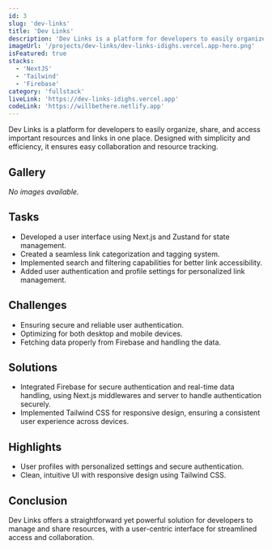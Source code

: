 ```yaml
---
id: 3
slug: 'dev-links'
title: 'Dev Links'
description: 'Dev Links is a platform for developers to easily organize, share, and access important resources and links in one place.'
imageUrl: '/projects/dev-links/dev-links-idighs.vercel.app-hero.png'
isFeatured: true
stacks:
  - 'NextJS'
  - 'Tailwind'
  - 'Firebase'
category: 'fullstack'
liveLink: 'https://dev-links-idighs.vercel.app'
codeLink: 'https://willbethere.netlify.app'
---
```



Dev Links is a platform for developers to easily organize, share, and access important resources and links in one place.
Designed with simplicity and efficiency, it ensures easy collaboration and resource tracking.

## Gallery
_No images available._

## Tasks
- Developed a user interface using Next.js and Zustand for state management.
- Created a seamless link categorization and tagging system.
- Implemented search and filtering capabilities for better link accessibility.
- Added user authentication and profile settings for personalized link management.

## Challenges
- Ensuring secure and reliable user authentication.
- Optimizing for both desktop and mobile devices.
- Fetching data properly from Firebase and handling the data.

## Solutions
- Integrated Firebase for secure authentication and real-time data handling, using Next.js middlewares and server to handle authentication securely.
- Implemented Tailwind CSS for responsive design, ensuring a consistent user experience across devices.

## Highlights
- User profiles with personalized settings and secure authentication.
- Clean, intuitive UI with responsive design using Tailwind CSS.

## Conclusion
Dev Links offers a straightforward yet powerful solution for developers to manage and share resources, with a user-centric interface for streamlined access and collaboration.
